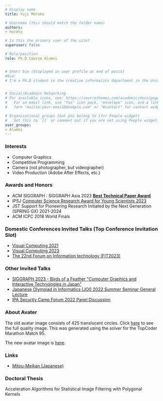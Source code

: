 ```yaml
---
# Display name
title: Yuji Moroto

# Username (this should match the folder name)
authors: 
- moroto

# Is this the primary user of the site?
superuser: false

# Role/position
role: Ph.D Course Alumni


# Short bio (displayed in user profile at end of posts)
#bio: 
# I'm a Ph.D student in the creative informatics department in the University of Tokyo


# Social/Academic Networking
# For available icons, see: https://sourcethemes.com/academic/docs/page-builder/#icons
#   For an email link, use "fas" icon pack, "envelope" icon, and a link in the
#   form "mailto:your-email@example.com" or "#contact" for contact widget.

# Organizational groups that you belong to (for People widget)
#   Set this to `[]` or comment out if you are not using People widget.
user_groups:
- Alumni
---
```


### Interests
- Computer Graphics
- Competitive Programming
- Camera (not photographer, but videographer)
- Video Production (Adobe After Effects, etc.)


### Awards and Honors
- ACM SIGGRAPH : SIGGRAPH Asia 2022 [**Best Technical Paper Award**](https://sa2022.siggraph.org/en/attend/award-winners/)
- IPSJ [Computer Science Research Award for Young Scientists 2023](https://www.ipsj.or.jp/award/cs-award.html)
- JST Support for Pioneering Research Initiated by the Next Generation (SPRING GX) 2021-2024
- ACM ICPC 2018 World Finals

### Domestic Conferences Invited Talks (Top Conference Invitation Slot)
- [Visual Computing 2021](https://cgvi.jp/vc2021/program/oral/#intl_paper_02)
- [Visual Computing 2023](https://visualcomputing.jp/vc2023/program/oral/#siggraph_paper_02)
- [The 22nd Forum on Information technology (FIT2023)](https://onsite.gakkai-web.net/fit2023/abstract/data/html/event/event_TCS6-1.html)

### Other Invited Talks
- [SIGGRAPH 2023 - Birds of a Feather "Computer Graphics and Interactive Technologies in Japan"](https://s2023.siggraph.org/presentation/?id=villip_121&sess=sess438)
- [Japanese Olympiad in Informatics (JOI) 2022 Summer Seminar General Lecture](https://www2.ioi-jp.org/seminar/2022/summer-semi.html)
- [IPA Security Camp Forum 2022 Panel Discussion](https://www.ipa.go.jp/jinzai/security-camp/2021/forum2022.html)


### About Avater
The old avatar image consists of 425 translucent circles.
Click [here](./avatar_circle.jpg) to see the full quality image.
This was generated using the solver for the TopCoder Marathon Match 95.

The new avatar image is [here](./avatar.jpg).

### Links
- [Mitou-Meikan (Japanese)](https://scrapbox.io/mitou-meikan/%E8%AB%B8%E6%88%B8_%E9%9B%84%E6%B2%BB)

### Doctoral Thesis
Acceleration Algorithms for Statistical Image Filtering with Polygonal Kernels